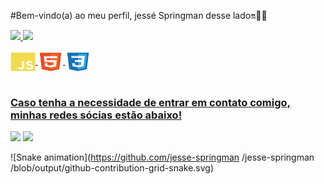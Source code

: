 
#Bem-vindo(a) ao meu perfil,  jessé Springman desse lado🔛🐱‍💻

<div>
  <a href="https://github.com/jesse-springman">
  <img height="180em" src="https://github-readme-stats.vercel.app/api?username=jesse-springman&show_icons=true&theme=tokyonight&include_all_commits=true&count_private=true"/>
  <img height="180em" src="https://github-readme-stats.vercel.app/api/top-langs/?username=jesse-springman&layout=compact&langs_count=6&theme=tokyonight"/>
</div>
<div style="display: inline_block"><br>
  <img align="center" alt="Js" height="30" width="40" src="https://raw.githubusercontent.com/devicons/devicon/master/icons/javascript/javascript-plain.svg">
  <img align="center" alt="HTML" height="30" width="40" src="https://raw.githubusercontent.com/devicons/devicon/master/icons/html5/html5-original.svg">
  <img align="center" alt="CSS" height="30" width="40" src="https://raw.githubusercontent.com/devicons/devicon/master/icons/css3/css3-original.svg">
</div>

 
 <br>
 
  ### Caso tenha a necessidade de entrar em contato comigo, minhas redes sócias estão abaixo!
 
<div> 

  
  

  <a href = "mailto:jessebarbosa45@gmal.com"><img src="https://img.shields.io/badge/-Gmail-%23333?style=for-the-badge&logo=gmail&logoColor=white" target="_blank"></a>
  <a href="https://www.linkedin.com/in/jessé-springman-91180b171/?originalSubdomain=br" target="_blank"><img src="https://img.shields.io/badge/-LinkedIn-%230077B5?style=for-the-badge&logo=linkedin&logoColor=white" target="_blank"></a> 
 
  ![Snake animation](https://github.com/jesse-springman
/jesse-springman
/blob/output/github-contribution-grid-snake.svg)

</div>
